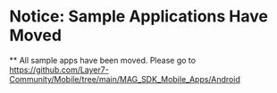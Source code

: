 # Notice: Sample Applications Have Moved

** All sample apps have been moved. Please go to https://github.com/Layer7-Community/Mobile/tree/main/MAG_SDK_Mobile_Apps/Android

